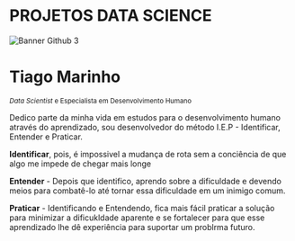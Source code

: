 # PROJETOS DATA SCIENCE
![Banner Github 3](https://github.com/ogait07/Projetos-Data-Science/assets/120313590/a85e6554-8e66-47af-879c-d0a1e09d4e80)
# Tiago Marinho
<sub>*Data Scientist* e Especialista em Desenvolvimento Humano</sub>

Dedico parte da minha vida em estudos para o desenvolvimento humano através do aprendizado, sou desenvolvedor do método I.E.P - Identificar, Entender e Praticar.

**Identificar**, pois, é impossivel a mudança de rota sem a conciência de que algo me impede de chegar mais longe

**Entender** - Depois que identifico, aprendo sobre a dificuldade e devendo meios para combatê-lo até tornar essa dificuldade em um inimigo comum.

**Praticar** - Identificando e Entendendo, fica mais fácil praticar a solução para minimizar a dificukldade aparente e se fortalecer para que esse aprendizado lhe dê experiência para suportar um problrma futuro.
